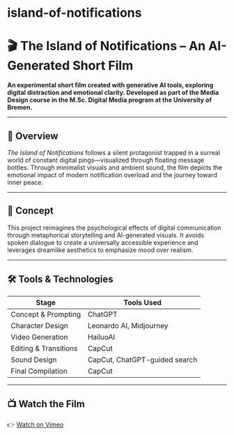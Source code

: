 # island-of-notifications
# 🎬 The Island of Notifications – An AI-Generated Short Film

**An experimental short film created with generative AI tools, exploring digital distraction and emotional clarity. Developed as part of the Media Design course in the M.Sc. Digital Media program at the University of Bremen.**

---

## 📖 Overview

*The Island of Notifications* follows a silent protagonist trapped in a surreal world of constant digital pings—visualized through floating message bottles. Through minimalist visuals and ambient sound, the film depicts the emotional impact of modern notification overload and the journey toward inner peace.

---

## 🧠 Concept

This project reimagines the psychological effects of digital communication through metaphorical storytelling and AI-generated visuals. It avoids spoken dialogue to create a universally accessible experience and leverages dreamlike aesthetics to emphasize mood over realism.

---

## 🛠️ Tools & Technologies

| Stage                   | Tools Used                     |
|-------------------------|-------------------------------|
| Concept & Prompting     | ChatGPT                       |
| Character Design        | Leonardo AI, Midjourney       |
| Video Generation        | HailuoAI                      |
| Editing & Transitions   | CapCut                        |
| Sound Design            | CapCut, ChatGPT-guided search |
| Final Compilation       | CapCut  |

---

## 📺 Watch the Film

👉 [Watch on Vimeo](https://vimeo.com/1100964339?p=0s)


